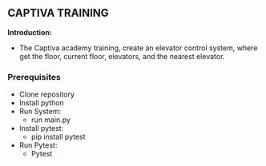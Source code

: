 ##  CAPTIVA TRAINING
**Introduction:**

* The Captiva academy training, create an elevator control system, where get the floor, current floor, elevators, and the nearest elevator.

### Prerequisites
* Clone repository
* Install python
* Run System:
   * run main.py
* Install pytest:
   * pip install pytest
* Run Pytest:
   * Pytest
